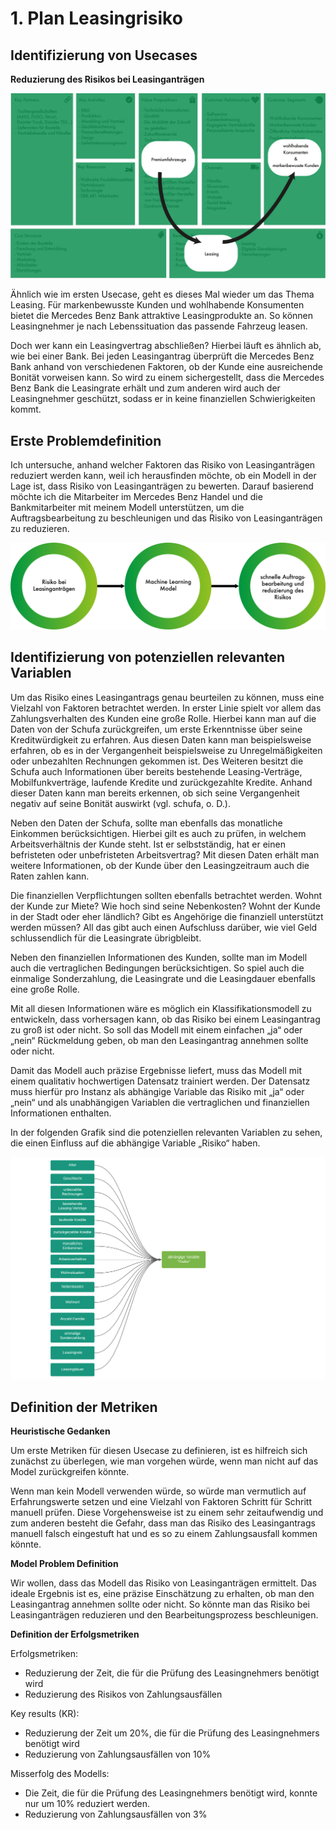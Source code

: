 # 1. Plan Leasingrisiko

## Identifizierung von Usecases

**Reduzierung des Risikos bei Leasinganträgen**

![Daimler Leasing](images/leasing_schaubild.png)

Ähnlich wie im ersten Usecase, geht es dieses Mal wieder um das Thema Leasing. Für markenbewusste Kunden und wohlhabende Konsumenten bietet die Mercedes Benz Bank attraktive Leasingprodukte an. So können Leasingnehmer je nach Lebenssituation das passende Fahrzeug leasen.

Doch wer kann ein Leasingvertrag abschließen? Hierbei läuft es ähnlich ab, wie bei einer Bank. Bei jeden Leasingantrag überprüft die Mercedes Benz Bank anhand von verschiedenen Faktoren, ob der Kunde eine ausreichende Bonität vorweisen kann. So wird zu einem sichergestellt, dass die Mercedes Benz Bank die Leasingrate erhält und zum anderen wird auch der Leasingnehmer geschützt, sodass er in keine finanziellen Schwierigkeiten kommt.

## Erste Problemdefinition

Ich untersuche, anhand welcher Faktoren das Risiko von Leasinganträgen reduziert werden kann, weil ich herausfinden möchte, ob ein Modell in der Lage ist, dass Risiko von Leasinganträgen zu bewerten. Darauf basierend möchte ich die Mitarbeiter im Mercedes Benz Handel und die Bankmitarbeiter mit meinem Modell unterstützen, um die Auftragsbearbeitung zu beschleunigen und das Risiko von Leasinganträgen zu reduzieren.

![frame problem leasing](images/risiko-leasingantrag.png)

## Identifizierung von potenziellen relevanten Variablen

Um das Risiko eines Leasingantrags genau beurteilen zu können, muss eine Vielzahl von Faktoren betrachtet werden. In erster Linie spielt vor allem das Zahlungsverhalten des Kunden eine große Rolle. Hierbei kann man auf die Daten von der Schufa zurückgreifen, um erste Erkenntnisse über seine Kreditwürdigkeit zu erfahren. Aus diesen Daten kann man beispielsweise erfahren, ob es in der Vergangenheit beispielsweise zu Unregelmäßigkeiten oder unbezahlten Rechnungen gekommen ist. Des Weiteren besitzt die Schufa auch Informationen über bereits bestehende Leasing-Verträge, Mobilfunkverträge, laufende Kredite und zurückgezahlte Kredite. Anhand dieser Daten kann man bereits erkennen, ob sich seine Vergangenheit negativ auf seine Bonität auswirkt (vgl. schufa, o. D.).

Neben den Daten der Schufa, sollte man ebenfalls das monatliche Einkommen berücksichtigen. Hierbei gilt es auch zu prüfen, in welchem Arbeitsverhältnis der Kunde steht. Ist er selbstständig, hat er einen befristeten oder unbefristeten Arbeitsvertrag? Mit diesen Daten erhält man weitere Informationen, ob der Kunde über den Leasingzeitraum auch die Raten zahlen kann. 

Die finanziellen Verpflichtungen sollten ebenfalls betrachtet werden. Wohnt der Kunde zur Miete? Wie hoch sind seine Nebenkosten? Wohnt der Kunde in der Stadt oder eher ländlich? Gibt es Angehörige die finanziell unterstützt werden müssen? All das gibt auch einen Aufschluss darüber, wie viel Geld schlussendlich für die Leasingrate übrigbleibt.

Neben den finanziellen Informationen des Kunden, sollte man im Modell auch die vertraglichen Bedingungen berücksichtigen. So spiel auch die einmalige Sonderzahlung, die Leasingrate und die Leasingdauer ebenfalls eine große Rolle.

Mit all diesen Informationen wäre es möglich ein Klassifikationsmodell zu entwickeln, dass vorhersagen kann, ob das Risiko bei einem Leasingantrag zu groß ist oder nicht. So soll das Modell mit einem einfachen „ja“ oder „nein“ Rückmeldung geben, ob man den Leasingantrag annehmen sollte oder nicht.

Damit das Modell auch präzise Ergebnisse liefert, muss das Modell mit einem qualitativ hochwertigen Datensatz trainiert werden. Der Datensatz muss hierfür pro Instanz als abhängige Variable das Risiko mit „ja“ oder „nein“ und als unabhängigen Variablen die vertraglichen und finanziellen Informationen enthalten.

In der folgenden Grafik sind die potenziellen relevanten Variablen zu sehen, die einen Einfluss auf die abhängige Variable „Risiko“ haben.


![car_variablen](images/vleasingrisiko.png)

## Definition der Metriken

**Heuristische Gedanken**

Um erste Metriken für diesen Usecase zu definieren, ist es hilfreich sich zunächst zu überlegen, wie man vorgehen würde, wenn man nicht auf das Model zurückgreifen könnte.

Wenn man kein Modell verwenden würde, so würde man vermutlich auf Erfahrungswerte setzen und eine Vielzahl von Faktoren Schritt für Schritt manuell prüfen. Diese Vorgehensweise ist zu einem sehr zeitaufwendig und zum anderen besteht die Gefahr, dass man das Risiko des Leasingantrags manuell falsch eingestuft hat und es so zu einem Zahlungsausfall kommen könnte.


**Model Problem Definition**

Wir wollen, dass das Modell das Risiko von Leasinganträgen ermittelt. Das ideale Ergebnis ist es, eine präzise Einschätzung zu erhalten, ob man den Leasingantrag annehmen sollte oder nicht. So könnte man das Risiko bei Leasinganträgen reduzieren und den Bearbeitungsprozess beschleunigen.

**Definition der Erfolgsmetriken**

Erfolgsmetriken:
- Reduzierung der Zeit, die für die Prüfung des Leasingnehmers benötigt wird
- Reduzierung des Risikos von Zahlungsausfällen 

Key results (KR):
- Reduzierung der Zeit um 20%, die für die Prüfung des Leasingnehmers benötigt wird
- Reduzierung von Zahlungsausfällen von 10%

Misserfolg des Modells:
- Die Zeit, die für die Prüfung des Leasingnehmers benötigt wird, konnte nur um 10% reduziert werden.
- Reduzierung von Zahlungsausfällen von 3%


